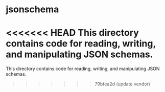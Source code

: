 # jsonschema

<<<<<<< HEAD
This directory contains code for reading, writing, and manipulating JSON
schemas.
=======
This directory contains code for reading, writing, and manipulating JSON schemas.
>>>>>>> 79bfea2d (update vendor)
